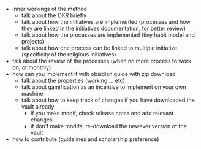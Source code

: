 
- inner workings of the method
	- talk about the OKR briefly
	- talk about how the initiatives are implemented (processes and how they are linked in the initiatives documentation, for better review)
	- talk about how the processes are implemented (tiny habit model and projects)
	- talk about how one process can be linked to multiple initiative (specificity of the religious initiatives)
- talk about the review of the processes (when no more process to work on, or monthly)
- how can you implement it with obsidian guide with zip download
	- talk about the properties (working … etc)
	- talk about gamification as an incentive to implement on your own machine
	- talk about how to keep track of changes if you have downloaded the vault already
		- if you make modif, check release notes and add relevant changes
		- if don't make modifs, re-download the newever version of the vault
- how to contribute (guidelines and scholarship preference)
